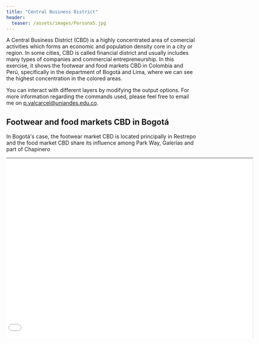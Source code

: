 ```yaml
---
title: "Central Business District"
header:
  teaser: /assets/images/Persona5.jpg
---
```


A Central Business District (CBD) is a highly concentrated area of comercial activities which forms an economic and population density core in a city or region. In some cities, CBD is called financial district and usually includes many types of companies and commercial entrepreneurship. In this exercise, it shows the footwear and food markets CBD in Colombia and Perú, specifically in the department of Bogotá and Lima, where we can see the highest concentration in the colored areas.

You can interact with different layers by modifying the output options. For more information regarding the commands used, please feel free to email me on <a href="mailto:p.valcarcel@uniandes.edu.co">p.valcarcel@uniandes.edu.co</a>.


## Footwear and food markets CBD in Bogotá

In Bogotá's case, the footwear market CBD is located principally in Restrepo and the food market CBD share its influence among Park Way, Galerías and part of Chapinero 

<div style="margin: auto; width: 672px; height: 480px; overflow: hidden; padding-left: 0">
    <iframe src="\assets\Shapes\CBD_Map.html" style="width: 100%; height: 100%; margin-left: -20px"></iframe>
</div>
